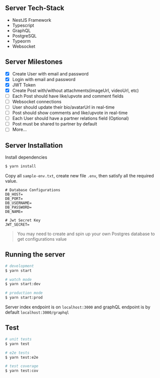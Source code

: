 ## Server Tech-Stack

- NestJS Framework
- Typescript
- GraphQL
- PostgreSQL
- Typeorm
- Websocket

## Server Milestones

- [x] Create User with email and password
- [x] Login with email and password
- [x] JWT Token
- [x] Create Post with/without attachments(imageUrl, videoUrl, etc)
- [ ] Each Post should have like/upvote and comment fields
- [ ] Websocket connections
- [ ] User should update their bio/avatarUrl in real-time
- [ ] Post should show comments and like/upvote in real-time
- [ ] Each User should have a partner relations field (Optional)
- [ ] Post must be shared to partner by default
- [ ] More...

## Server Installation

Install dependencies
```bash
$ yarn install
```
Copy all `sample-env.txt`, create new file `.env`, then satisfy all the required value.
```
# Database Configurations
DB_HOST=
DB_PORT=
DB_USERNAME=
DB_PASSWORD=
DB_NAME=

# Jwt Secret Key
JWT_SECRET=
```
> You may need to create and spin up your own Postgres database to get configurations value

## Running the server

```bash
# development
$ yarn start

# watch mode
$ yarn start:dev

# production mode
$ yarn start:prod
```
Server index endpoint is on `localhost:3000` and graphQL endpoint is by default `localhost:3000/graphql`

## Test

```bash
# unit tests
$ yarn test

# e2e tests
$ yarn test:e2e

# test coverage
$ yarn test:cov
```
